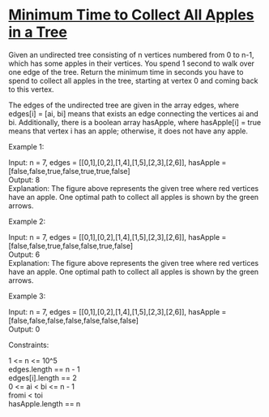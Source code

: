 # [Minimum Time to Collect All Apples in a Tree](https://leetcode.com/problems/minimum-time-to-collect-all-apples-in-a-tree/)

Given an undirected tree consisting of n vertices numbered from 0 to n-1, which has some apples in their vertices. You spend 1 second to walk over one edge of the tree. Return the minimum time in seconds you have to spend to collect all apples in the tree, starting at vertex 0 and coming back to this vertex.  

The edges of the undirected tree are given in the array edges, where edges[i] = [ai, bi] means that exists an edge connecting the vertices ai and bi. Additionally, there is a boolean array hasApple, where hasApple[i] = true means that vertex i has an apple; otherwise, it does not have any apple.  

Example 1:  

Input: n = 7, edges = [[0,1],[0,2],[1,4],[1,5],[2,3],[2,6]], hasApple = [false,false,true,false,true,true,false]  
Output: 8   
Explanation: The figure above represents the given tree where red vertices have an apple. One optimal path to collect all apples is shown by the green arrows.    

Example 2:  

Input: n = 7, edges = [[0,1],[0,2],[1,4],[1,5],[2,3],[2,6]], hasApple = [false,false,true,false,false,true,false]  
Output: 6  
Explanation: The figure above represents the given tree where red vertices have an apple. One optimal path to collect all apples is shown by the green arrows.    

Example 3:  

Input: n = 7, edges = [[0,1],[0,2],[1,4],[1,5],[2,3],[2,6]], hasApple = [false,false,false,false,false,false,false]  
Output: 0  
 
Constraints:  

1 <= n <= 10^5  
edges.length == n - 1  
edges[i].length == 2  
0 <= ai < bi <= n - 1  
fromi < toi  
hasApple.length == n  